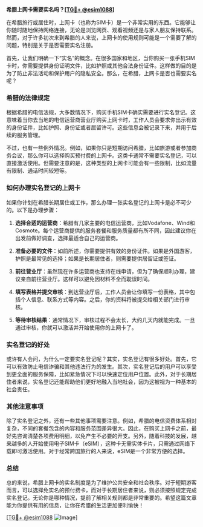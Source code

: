 **希腊上网卡需要实名吗？[[TG💪+ @esim1088](https://t.me/s/esim1088)]**

在希腊旅行或居住时，上网卡（也称为SIM卡）是一个非常实用的东西。它能够让你随时随地保持网络连接，无论是浏览网页、观看视频还是与家人朋友保持联系。然而，对于许多初次来到希腊的人来说，上网卡的使用规则可能是一个需要了解的问题，特别是关于是否需要实名注册。

首先，让我们明确一下“实名”的概念。在很多国家和地区，当你购买一张手机SIM卡时，你需要提供身份证明文件，比如护照或其他合法身份证件。这样做的目的是为了防止非法活动和保护用户的隐私安全。那么，在希腊，上网卡是否也需要实名呢？

### 希腊的法律规定

根据希腊的电信法规，大多数情况下，购买手机SIM卡确实需要进行实名登记。这意味着当你去当地的电信运营商营业厅购买上网卡时，工作人员会要求你出示有效的身份证件，比如护照、身份证或者居留许可。这些信息会被记录下来，并用于后续的服务管理。

不过，也有一些例外情况。例如，如果你只是短期访问希腊，比如旅游或者参加商务会议，那么你可以选择购买预付费的上网卡。这类卡通常不需要实名登记，可以直接激活使用。但需要注意的是，这种类型的上网卡可能会有一些限制，比如流量有限制、通话时间较短等。

### 如何办理实名登记的上网卡

如果你计划在希腊长期居住或工作，那么办理一张实名登记的上网卡是必不可少的。以下是办理步骤：

1. **选择合适的运营商**：希腊有几家主要的电信运营商，比如Vodafone、Wind和Cosmote。每个运营商提供的服务套餐和服务质量都有所不同，因此建议你在出发前做好调查，选择最适合自己的运营商。

2. **准备必要的文件**：如前所述，你需要提供有效的身份证件。如果是外国游客，护照是最常见的选择；如果是长期居住者，则需要提供居留证或签证。

3. **前往营业厅**：虽然现在许多运营商也支持在线申请，但为了确保顺利办理，建议亲自前往营业厅。这样可以避免因材料不全而耽误时间。

4. **填写表格并提交审核**：到达营业厅后，工作人员会让你填写一份表格，其中包括个人信息、联系方式等内容。之后，你的资料将被提交给相关部门进行审核。

5. **等待审核结果**：通常情况下，审核过程不会太长，大约几天内就能完成。一旦通过审核，你就可以激活并开始使用你的上网卡了。

### 实名登记的好处

或许有人会问，为什么一定要实名登记呢？其实，实名登记有很多好处。首先，它可以有效防止电信诈骗和其他违法行为的发生。其次，实名登记后的用户可以享受到更全面的服务保障，比如紧急情况下可以快速定位用户位置。此外，对于长期居住者来说，实名登记还能帮助他们更好地融入当地社会，因为这被视为一种基本的社会责任。

### 其他注意事项

除了实名登记之外，还有一些其他事项需要注意。例如，希腊的电信资费体系相对复杂，不同的套餐包含的内容和服务范围差异很大。因此，在购买上网卡之前，最好先咨询清楚各项费用明细，以免产生不必要的开支。另外，随着科技的发展，越来越多的人开始使用电子SIM卡（eSIM），这种卡无需实体卡片，只需通过网络下载即可激活使用。对于经常跨国旅行的人来说，eSIM是一个非常方便的选择。

### 总结

总的来说，希腊上网卡的实名制度是为了维护公共安全和社会秩序。对于短期游客而言，可以选择免实名的预付费卡，而对于长期居住者来说，则必须按照规定完成实名登记。无论你是哪种情况，提前了解相关规则都是非常重要的。希望这篇文章能为你提供有用的信息，让你在希腊的生活更加便利愉快！

[[TG💪+ @esim1088](https://t.me/s/esim1088) ![Image](https://i.postimg.cc/4NQfJmqS/Snipaste-2025-05-13-00-14-12.png)]